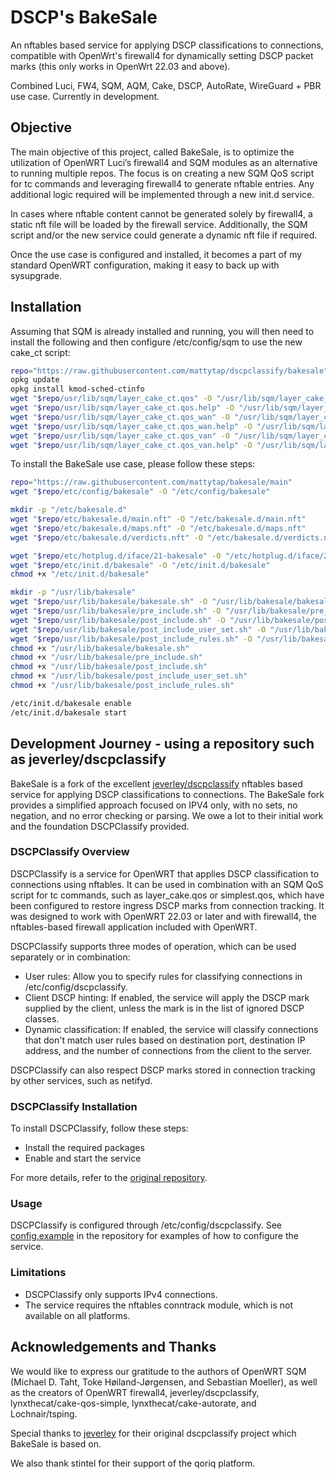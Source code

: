 # DSCP's BakeSale

An nftables based service for applying DSCP classifications to connections, compatible with OpenWrt's firewall4 for dynamically setting DSCP packet marks (this only works in OpenWrt 22.03 and above).

Combined Luci, FW4, SQM, AQM, Cake, DSCP, AutoRate, WireGuard + PBR use case. Currently in development.

## Objective

The main objective of this project, called BakeSale, is to optimize the utilization of OpenWRT Luci’s firewall4 and SQM modules as an alternative to running multiple repos. The focus is on creating a new SQM QoS script for tc commands and leveraging firewall4 to generate nftable entries. Any additional logic required will be implemented through a new init.d service.

In cases where nftable content cannot be generated solely by firewall4, a static nft file will be loaded by the firewall service. Additionally, the SQM script and/or the new service could generate a dynamic nft file if required.

Once the use case is configured and installed, it becomes a part of my standard OpenWRT configuration, making it easy to back up with sysupgrade.

## Installation

Assuming that SQM is already installed and running, you will then need to install the following and then configure /etc/config/sqm to use the new cake_ct script:

```bash
repo="https://raw.githubusercontent.com/mattytap/dscpclassify/bakesale"
opkg update
opkg install kmod-sched-ctinfo
wget "$repo/usr/lib/sqm/layer_cake_ct.qos" -O "/usr/lib/sqm/layer_cake_ct.qos"
wget "$repo/usr/lib/sqm/layer_cake_ct.qos.help" -O "/usr/lib/sqm/layer_cake_ct.qos.help"
wget "$repo/usr/lib/sqm/layer_cake_ct.qos_wan" -O "/usr/lib/sqm/layer_cake_ct_wan.qos"
wget "$repo/usr/lib/sqm/layer_cake_ct.qos_wan.help" -O "/usr/lib/sqm/layer_cake_ct.qos_wan.help"
wget "$repo/usr/lib/sqm/layer_cake_ct.qos_van" -O "/usr/lib/sqm/layer_cake_ct_van.qos"
wget "$repo/usr/lib/sqm/layer_cake_ct.qos_van.help" -O "/usr/lib/sqm/layer_cake_ct.qos_van.help"
```

To install the BakeSale use case, please follow these steps:

```bash
repo="https://raw.githubusercontent.com/mattytap/bakesale/main"
wget "$repo/etc/config/bakesale" -O "/etc/config/bakesale"

mkdir -p "/etc/bakesale.d"
wget "$repo/etc/bakesale.d/main.nft" -O "/etc/bakesale.d/main.nft"
wget "$repo/etc/bakesale.d/maps.nft" -O "/etc/bakesale.d/maps.nft"
wget "$repo/etc/bakesale.d/verdicts.nft" -O "/etc/bakesale.d/verdicts.nft"

wget "$repo/etc/hotplug.d/iface/21-bakesale" -O "/etc/hotplug.d/iface/21-bakesale"
wget "$repo/etc/init.d/bakesale" -O "/etc/init.d/bakesale"
chmod +x "/etc/init.d/bakesale"

mkdir -p "/usr/lib/bakesale"
wget "$repo/usr/lib/bakesale/bakesale.sh" -O "/usr/lib/bakesale/bakesale.sh"
wget "$repo/usr/lib/bakesale/pre_include.sh" -O "/usr/lib/bakesale/pre_include.sh"
wget "$repo/usr/lib/bakesale/post_include.sh" -O "/usr/lib/bakesale/post_include.sh"
wget "$repo/usr/lib/bakesale/post_include_user_set.sh" -O "/usr/lib/bakesale/post_include_user_set.sh"
wget "$repo/usr/lib/bakesale/post_include_rules.sh" -O "/usr/lib/bakesale/post_include_rules.sh"
chmod +x "/usr/lib/bakesale/bakesale.sh"
chmod +x "/usr/lib/bakesale/pre_include.sh"
chmod +x "/usr/lib/bakesale/post_include.sh"
chmod +x "/usr/lib/bakesale/post_include_user_set.sh"
chmod +x "/usr/lib/bakesale/post_include_rules.sh"

/etc/init.d/bakesale enable
/etc/init.d/bakesale start

```

## Development Journey - using a repository such as jeverley/dscpclassify

BakeSale is a fork of the excellent [jeverley/dscpclassify](https://github.com/jeverley/dscpclassify) nftables based service for applying DSCP classifications to connections. The BakeSale fork provides a simplified approach focused on IPV4 only, with no sets, no negation, and no error checking or parsing. We owe a lot to their initial work and the foundation DSCPClassify provided.

### DSCPClassify Overview

DSCPClassify is a service for OpenWRT that applies DSCP classification to connections using nftables. It can be used in combination with an SQM QoS script for tc commands, such as layer_cake.qos or simplest.qos, which have been configured to restore ingress DSCP marks from connection tracking. It was designed to work with OpenWRT 22.03 or later and with firewall4, the nftables-based firewall application included with OpenWRT.

DSCPClassify supports three modes of operation, which can be used separately or in combination:

- User rules: Allow you to specify rules for classifying connections in /etc/config/dscpclassify.
- Client DSCP hinting: If enabled, the service will apply the DSCP mark supplied by the client, unless the mark is in the list of ignored DSCP classes.
- Dynamic classification: If enabled, the service will classify connections that don't match user rules based on destination port, destination IP address, and the number of connections from the client to the server.

DSCPClassify can also respect DSCP marks stored in connection tracking by other services, such as netifyd.

### DSCPClassify Installation

To install DSCPClassify, follow these steps:

- Install the required packages
- Enable and start the service

For more details, refer to the [original repository](https://github.com/jeverley/dscpclassify).

### Usage

DSCPClassify is configured through /etc/config/dscpclassify. See [config.example](https://github.com/jeverley/dscpclassify/blob/main/config.example) in the repository for examples of how to configure the service.

### Limitations

- DSCPClassify only supports IPv4 connections.
- The service requires the nftables conntrack module, which is not available on all platforms.

## Acknowledgements and Thanks

We would like to express our gratitude to the authors of OpenWRT SQM (Michael D. Taht, Toke Høiland-Jørgensen, and Sebastian Moeller), as well as the creators of OpenWRT firewall4, jeverley/dscpclassify, lynxthecat/cake-qos-simple, lynxthecat/cake-autorate, and Lochnair/tsping.

Special thanks to [jeverley](https://github.com/jeverley) for their original dscpclassify project which BakeSale is based on.

We also thank stintel for their support of the qoriq platform.
